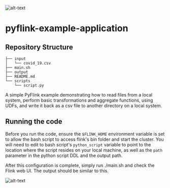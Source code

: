 ![alt-text](https://commons.bmstu.wiki/images/d/d6/Flink_en.jpeg)

# pyflink-example-application

<h2> Repository Structure </h2>

```
├── input
│   └── covid_19.csv
├── main.sh
├── output
├── README.md
└── scripts
    └── script.py
```


A simple PyFlink example demonstrating how to read files from a local system, perform basic transformations and aggregate functions,
using UDFs, and write it back as a csv file to another directory on a local system.


<h2> Running the code </h2>

Before you run the code, ensure the ```$FLINK_HOME``` environment variable is set to allow the bash script to 
access flink's bin folder and start the cluster. You will need to edit to bash script's ```python_script``` variable
to point to the location where the script resides on your local machine, as well as the ```path``` parameter in the
python script DDL and the output path.

After this configuration is complete, simply run ./main.sh and check the Flink web UI. The output should be similar to this.

![alt-text](https://ci.apache.org/projects/flink/flink-docs-release-1.9/page/img/quickstart-setup/jobmanager-1.png)


